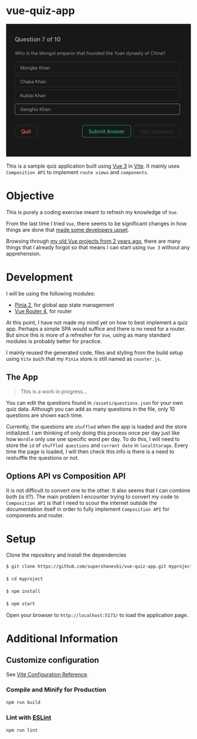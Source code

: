 # vue-quiz-app

![Quiz App](./docs/screenshot.png)

This is a sample quiz application built using [Vue 3](https://vuejs.org/guide/introduction.html) in [Vite](https://vitejs.dev/guide/). It mainly uses `Composition API` to implement `route views` and `components`.


# Objective

This is purely a coding exercise meant to refresh my knowledge of `Vue`.

From the last time I tried `Vue`, there seems to be significant changes in how things are done that [made some developers upset](https://www.reddit.com/r/vuejs/comments/pmpmot/rant_how_vue_3_drove_me_away/).

Browsing through [my old Vue projects from 2 years ago](https://github.com/supershaneski?tab=repositories&q=vue&type=&language=&sort=), there are many things that I already forgot so that means I can start using `Vue 3` without any apprehension.


# Development

I will be using the following modules:

* [Pinia 2](https://pinia.vuejs.org/introduction.html), for global app state management
* [Vue Router 4](https://router.vuejs.org/installation.html), for router

At this point, I have not made my mind yet on how to best implement a quiz app.
Perhaps a simple SPA would suffice and there is no need for a router.
But since this is more of a refresher for `Vue`, using as many standard modules is probably better for practice.

I mainly reused the generated code, files and styling from the build setup using `Vite` such that my `Pinia` store is still named as `counter.js`.


## The App

> This is a work in progress...

You can edit the questions found in `/assets/questions.json` for your own quiz data.
Although you can add as many questions in the file, only 10 questions are shown each time.

Currently, the questions are `shuffled` when the app is loaded and the store initialized.
I am thinking of only doing this process once per day just like how `Wordle` only use one specific word per day.
To do this, I will need to store the `id` of `shuffled questions` and `current date` in `localStorage`.
Every time the page is loaded, I will then check this info is there is a need to reshuffle the questions or not.


## Options API vs Composition API

It is not difficult to convert one to the other. 
It also seems that I can combine both (is it?).
The main problem I encounter trying to convert my code to `Composition API` is that I need to scour the internet outside the documentation itself in order to fully implement `Composition API` for components and router.


# Setup

Clone the repository and install the dependencies

```sh
$ git clone https://github.com/supershaneski/vue-quiz-app.git myproject

$ cd myproject

$ npm install

$ npm start
```

Open your browser to `http://localhost:5173/` to load the application page.


# Additional Information

## Customize configuration

See [Vite Configuration Reference](https://vitejs.dev/config/).

### Compile and Minify for Production

```sh
npm run build
```

### Lint with [ESLint](https://eslint.org/)

```sh
npm run lint
```
